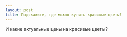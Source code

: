 ```yaml
---
layout: post 
title: Подскажите, где можно купить красивые цветы? 
--- 
```

И какие актуальные цены на красивые цветы?